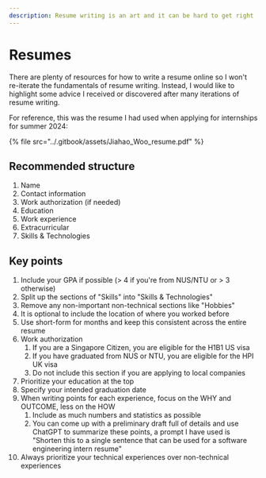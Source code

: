 ```yaml
---
description: Resume writing is an art and it can be hard to get right
---
```


# Resumes

There are plenty of resources for how to write a resume online so I won't re-iterate the fundamentals of resume writing. Instead, I would like to highlight some advice I received or discovered after many iterations of resume writing.

For reference, this was the resume I had used when applying for internships for summer 2024:

{% file src="../.gitbook/assets/Jiahao_Woo_resume.pdf" %}

## Recommended structure

1. Name
2. Contact information
3. Work authorization (if needed)
4. Education
5. Work experience
6. Extracurricular
7. Skills & Technologies

## Key points

1. Include your GPA if possible (> 4 if you're from NUS/NTU or > 3 otherwise)
2. Split up the sections of "Skills" into "Skills & Technologies"
3. Remove any non-important non-technical sections like "Hobbies"
4. It is optional to include the location of where you worked before
5. Use short-form for months and keep this consistent across the entire resume
6. Work authorization
   1. If you are a Singapore Citizen, you are eligible for the H1B1 US visa
   2. If you have graduated from NUS or NTU, you are eligible for the HPI UK visa
   3. Do not include this section if you are applying to local companies
7. Prioritize your education at the top
8. Specify your intended graduation date
9. When writing points for each experience, focus on the WHY and OUTCOME, less on the HOW
   1. Include as much numbers and statistics as possible
   2. You can come up with a preliminary draft full of details and use ChatGPT to summarize these points, a prompt I have used is "Shorten this to a single sentence that can be used for a software engineering intern resume"
10. Always prioritize your technical experiences over non-technical experiences
